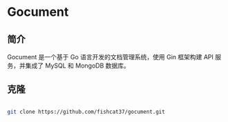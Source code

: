 # Gocument

## 简介

Gocument 是一个基于 Go 语言开发的文档管理系统，使用 Gin 框架构建 API 服务，并集成了 MySQL 和 MongoDB 数据库。

## 克隆

```bash

git clone https://github.com/fishcat37/gocument.git

```
